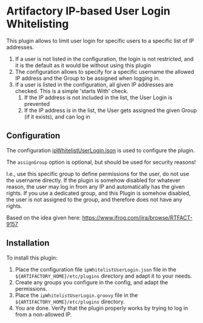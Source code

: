 Artifactory IP-based User Login Whitelisting
=====================================================

This plugin allows to limit user login for specific users to a specific list of IP addresses.

1. If a user is not listed in the configuration, the login is not restricted, and it is the default as it would be without using this plugin
2. The configuration allows to specify for a specific username the allowed IP address and the Group to be assigned when logging in.
3. If a user is listed in the configuration, all given IP addresses are checked. This is a simple 'starts With' check. 
   1. If the IP address is not included in the list, the User Login is prevented
   2. If the IP address is in the list, the User gets assigned the given Group (if it exists), and can log in

## Configuration

The configuration [ipWhitelistUserLogin.json](ipWhitelistUserLogin.json) is used to configure
the plugin.

The `assignGroup` option is optional, but should be used for security reasons!

I.e., use this specific group to define permissions for the user, do not use the username directly.
If the plugin is somehow disabled for whatever reason, the user may log in from any IP and automatically has
the given rights.
If you use a dedicated group, and this Plugin is somehow disabled, the user is not assigned to the group,
and therefore does not have any rights.


Based on the idea given here:
https://www.jfrog.com/jira/browse/RTFACT-9157

Installation
------------

To install this plugin:

1. Place the configuration file 
      `ipWhitelistUserLogin.json` file in the
      `${ARTIFACTORY_HOME}/etc/plugins` directory and adapt it to your needs.
2. Create any groups you configure in the config, and adapt the permissions.
3. Place the `ipWhitelistUserLogin.groovy` file in the
   `${ARTIFACTORY_HOME}/etc/plugins` directory.
4. You are done. Verify that the plugin properly works by trying to log in from a non-allowed IP.